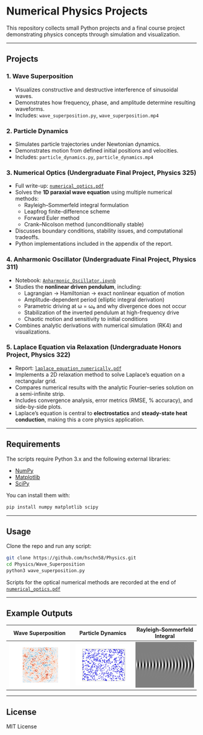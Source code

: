 # Numerical Physics Projects

This repository collects small Python projects and a final course project demonstrating physics concepts through simulation and visualization.

---

## Projects

### 1. Wave Superposition
- Visualizes constructive and destructive interference of sinusoidal waves.
- Demonstrates how frequency, phase, and amplitude determine resulting waveforms.
- Includes: `wave_superposition.py`, `wave_superposition.mp4`

### 2. Particle Dynamics
- Simulates particle trajectories under Newtonian dynamics.
- Demonstrates motion from defined initial positions and velocities.
- Includes: `particle_dynamics.py`, `particle_dynamics.mp4`

### 3. Numerical Optics (Undergraduate Final Project, Physics 325)
- Full write-up: [`numerical_optics.pdf`](numerical_optics.pdf)
- Solves the **1D paraxial wave equation** using multiple numerical methods:
  - Rayleigh–Sommerfeld integral formulation
  - Leapfrog finite-difference scheme
  - Forward Euler method
  - Crank–Nicolson method (unconditionally stable)
- Discusses boundary conditions, stability issues, and computational tradeoffs.
- Python implementations included in the appendix of the report.

### 4. Anharmonic Oscillator (Undergraduate Final Project, Physics 311)
- Notebook: [`Anharmonic_Oscillator.ipynb`](Anharmonic_Oscillator.ipynb)
- Studies the **nonlinear driven pendulum**, including:
  - Lagrangian → Hamiltonian → exact nonlinear equation of motion
  - Amplitude-dependent period (elliptic integral derivation)
  - Parametric driving at ω = ω₀ and why divergence does not occur
  - Stabilization of the inverted pendulum at high-frequency drive
  - Chaotic motion and sensitivity to initial conditions
- Combines analytic derivations with numerical simulation (RK4) and visualizations.

### 5. Laplace Equation via Relaxation (Undergraduate Honors Project, Physics 322)
- Report: [`laplace_equation_numerically.pdf`](laplace_equation_numerically.pdf)
- Implements a 2D relaxation method to solve Laplace’s equation on a rectangular grid.
- Compares numerical results with the analytic Fourier–series solution on a semi-infinite strip.
- Includes convergence analysis, error metrics (RMSE, % accuracy), and side-by-side plots.
- Laplace’s equation is central to **electrostatics** and **steady-state heat conduction**, making this a core physics application.


---

## Requirements

The scripts require Python 3.x and the following external libraries:

- [NumPy](https://numpy.org/)  
- [Matplotlib](https://matplotlib.org/)  
- [SciPy](https://scipy.org/)  

You can install them with:

```bash
pip install numpy matplotlib scipy
```

---

## Usage
Clone the repo and run any script:

```bash
git clone https://github.com/hschn58/Physics.git
cd Physics/Wave_Superposition
python3 wave_superposition.py
```

Scripts for the optical numerical methods are recorded at the end of [`numerical_optics.pdf`](numerical_optics.pdf)

---

## Example Outputs

| Wave Superposition | Particle Dynamics | Rayleigh–Sommerfeld Integral |
|--------------------|-------------------|-------------------------------|
| <img src="Example_Media/wave_superposition.gif" alt="Wave Superposition" width="250"> | <img src="Example_Media/2D_particle_gas.gif" alt="Particle Dynamics" width="250"> | <img src="Example_Media/rayleigh_sommerfeld_integral.png" alt="Rayleigh–Sommerfeld Integral" width="250"> |

---

## License 

MIT License
